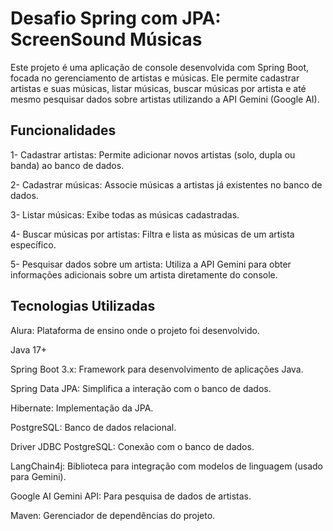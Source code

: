 # Desafio Spring com JPA: ScreenSound Músicas
Este projeto é uma aplicação de console desenvolvida com Spring Boot, focada no gerenciamento de artistas e músicas. Ele permite cadastrar artistas e suas músicas, listar músicas, buscar músicas por artista e até mesmo pesquisar dados sobre artistas utilizando a API Gemini (Google AI).

## Funcionalidades
1- Cadastrar artistas: Permite adicionar novos artistas (solo, dupla ou banda) ao banco de dados.

2- Cadastrar músicas: Associe músicas a artistas já existentes no banco de dados.

3- Listar músicas: Exibe todas as músicas cadastradas.

4- Buscar músicas por artistas: Filtra e lista as músicas de um artista específico.

5- Pesquisar dados sobre um artista: Utiliza a API Gemini para obter informações adicionais sobre um artista diretamente do console.

## Tecnologias Utilizadas
Alura: Plataforma de ensino onde o projeto foi desenvolvido.

Java 17+

Spring Boot 3.x: Framework para desenvolvimento de aplicações Java.

Spring Data JPA: Simplifica a interação com o banco de dados.

Hibernate: Implementação da JPA.

PostgreSQL: Banco de dados relacional.

Driver JDBC PostgreSQL: Conexão com o banco de dados.

LangChain4j: Biblioteca para integração com modelos de linguagem (usado para Gemini).

Google AI Gemini API: Para pesquisa de dados de artistas.

Maven: Gerenciador de dependências do projeto.
